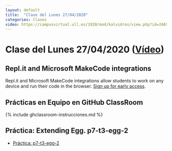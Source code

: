 ```yaml
---
layout: default
title:  "Clase del Lunes 27/04/2020"
categories: Clases
video: https://campusvirtual.ull.es/1920/mod/kalvidres/view.php?id=246994&forceview=1
---
```


# Clase del Lunes 27/04/2020  ([Vídeo]({{page.video}}))


## Repl.it and Microsoft MakeCode integrations 

Repl.it and Microsoft MakeCode integrations allow students to work on any device and run their code in the browser. [Sign up for early access](https://forms.gle/sabieEpfWaXTg16k6).


## Prácticas en Equipo en GitHub ClassRoom

{% include ghclassroom-instrucciones.md %}

## Práctica: Extending Egg. p7-t3-egg-2

* [Práctica: p7-t3-egg-2]({{site.baseurl}}/tema3-analisis-descendente-predictivo-recursivo/practicas/p7-t3-egg-2/)